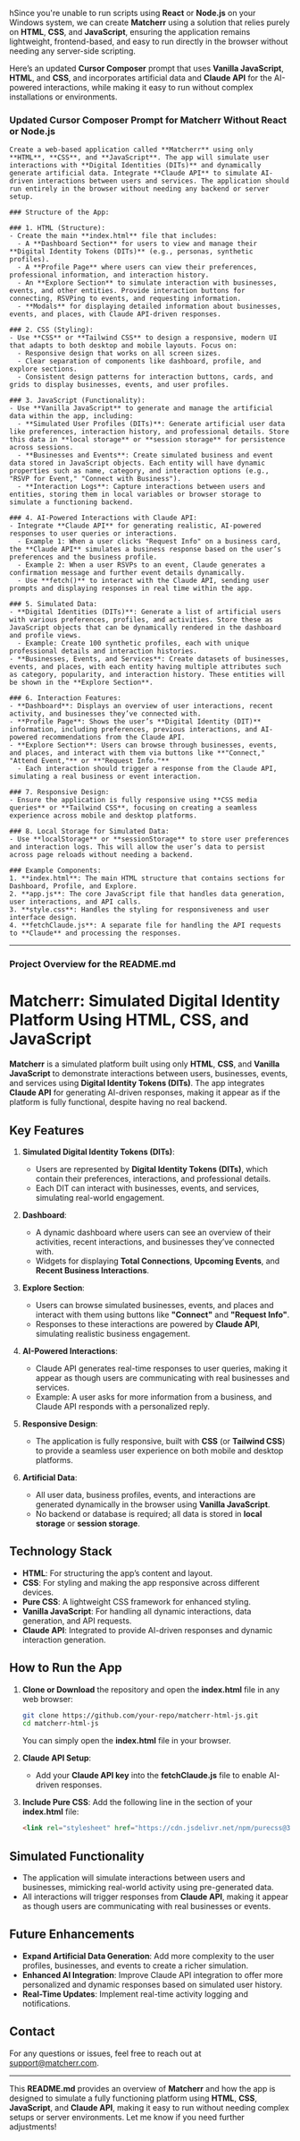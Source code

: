 hSince you're unable to run scripts using **React** or **Node.js** on your Windows system, we can create **Matcherr** using a solution that relies purely on **HTML**, **CSS**, and **JavaScript**, ensuring the application remains lightweight, frontend-based, and easy to run directly in the browser without needing any server-side scripting.

Here’s an updated **Cursor Composer** prompt that uses **Vanilla JavaScript**, **HTML**, and **CSS**, and incorporates artificial data and **Claude API** for the AI-powered interactions, while making it easy to run without complex installations or environments.

### Updated Cursor Composer Prompt for Matcherr Without React or Node.js

```
Create a web-based application called **Matcherr** using only **HTML**, **CSS**, and **JavaScript**. The app will simulate user interactions with **Digital Identities (DITs)** and dynamically generate artificial data. Integrate **Claude API** to simulate AI-driven interactions between users and services. The application should run entirely in the browser without needing any backend or server setup.

### Structure of the App:

### 1. HTML (Structure):
- Create the main **index.html** file that includes:
  - A **Dashboard Section** for users to view and manage their **Digital Identity Tokens (DITs)** (e.g., personas, synthetic profiles).
  - A **Profile Page** where users can view their preferences, professional information, and interaction history.
  - An **Explore Section** to simulate interaction with businesses, events, and other entities. Provide interaction buttons for connecting, RSVPing to events, and requesting information.
  - **Modals** for displaying detailed information about businesses, events, and places, with Claude API-driven responses.

### 2. CSS (Styling):
- Use **CSS** or **Tailwind CSS** to design a responsive, modern UI that adapts to both desktop and mobile layouts. Focus on:
  - Responsive design that works on all screen sizes.
  - Clear separation of components like dashboard, profile, and explore sections.
  - Consistent design patterns for interaction buttons, cards, and grids to display businesses, events, and user profiles.

### 3. JavaScript (Functionality):
- Use **Vanilla JavaScript** to generate and manage the artificial data within the app, including:
  - **Simulated User Profiles (DITs)**: Generate artificial user data like preferences, interaction history, and professional details. Store this data in **local storage** or **session storage** for persistence across sessions.
  - **Businesses and Events**: Create simulated business and event data stored in JavaScript objects. Each entity will have dynamic properties such as name, category, and interaction options (e.g., "RSVP for Event," "Connect with Business").
  - **Interaction Logs**: Capture interactions between users and entities, storing them in local variables or browser storage to simulate a functioning backend.

### 4. AI-Powered Interactions with Claude API:
- Integrate **Claude API** for generating realistic, AI-powered responses to user queries or interactions.
  - Example 1: When a user clicks "Request Info" on a business card, the **Claude API** simulates a business response based on the user’s preferences and the business profile.
  - Example 2: When a user RSVPs to an event, Claude generates a confirmation message and further event details dynamically.
  - Use **fetch()** to interact with the Claude API, sending user prompts and displaying responses in real time within the app.

### 5. Simulated Data:
- **Digital Identities (DITs)**: Generate a list of artificial users with various preferences, profiles, and activities. Store these as JavaScript objects that can be dynamically rendered in the dashboard and profile views.
  - Example: Create 100 synthetic profiles, each with unique professional details and interaction histories.
- **Businesses, Events, and Services**: Create datasets of businesses, events, and places, with each entity having multiple attributes such as category, popularity, and interaction history. These entities will be shown in the **Explore Section**.

### 6. Interaction Features:
- **Dashboard**: Displays an overview of user interactions, recent activity, and businesses they’ve connected with.
- **Profile Page**: Shows the user’s **Digital Identity (DIT)** information, including preferences, previous interactions, and AI-powered recommendations from the Claude API.
- **Explore Section**: Users can browse through businesses, events, and places, and interact with them via buttons like **"Connect," "Attend Event,"** or **"Request Info."**
  - Each interaction should trigger a response from the Claude API, simulating a real business or event interaction.

### 7. Responsive Design:
- Ensure the application is fully responsive using **CSS media queries** or **Tailwind CSS**, focusing on creating a seamless experience across mobile and desktop platforms.

### 8. Local Storage for Simulated Data:
- Use **localStorage** or **sessionStorage** to store user preferences and interaction logs. This will allow the user’s data to persist across page reloads without needing a backend.

### Example Components:
1. **index.html**: The main HTML structure that contains sections for Dashboard, Profile, and Explore.
2. **app.js**: The core JavaScript file that handles data generation, user interactions, and API calls.
3. **style.css**: Handles the styling for responsiveness and user interface design.
4. **fetchClaude.js**: A separate file for handling the API requests to **Claude** and processing the responses.

```

---

### **Project Overview for the README.md**

# **Matcherr: Simulated Digital Identity Platform Using HTML, CSS, and JavaScript**

**Matcherr** is a simulated platform built using only **HTML**, **CSS**, and **Vanilla JavaScript** to demonstrate interactions between users, businesses, events, and services using **Digital Identity Tokens (DITs)**. The app integrates **Claude API** for generating AI-driven responses, making it appear as if the platform is fully functional, despite having no real backend.

## **Key Features**
1. **Simulated Digital Identity Tokens (DITs)**:
   - Users are represented by **Digital Identity Tokens (DITs)**, which contain their preferences, interactions, and professional details.
   - Each DIT can interact with businesses, events, and services, simulating real-world engagement.

2. **Dashboard**:
   - A dynamic dashboard where users can see an overview of their activities, recent interactions, and businesses they’ve connected with.
   - Widgets for displaying **Total Connections**, **Upcoming Events**, and **Recent Business Interactions**.

3. **Explore Section**:
   - Users can browse simulated businesses, events, and places and interact with them using buttons like **"Connect"** and **"Request Info"**.
   - Responses to these interactions are powered by **Claude API**, simulating realistic business engagement.

4. **AI-Powered Interactions**:
   - Claude API generates real-time responses to user queries, making it appear as though users are communicating with real businesses and services.
   - Example: A user asks for more information from a business, and Claude API responds with a personalized reply.

5. **Responsive Design**:
   - The application is fully responsive, built with **CSS** (or **Tailwind CSS**) to provide a seamless user experience on both mobile and desktop platforms.

6. **Artificial Data**:
   - All user data, business profiles, events, and interactions are generated dynamically in the browser using **Vanilla JavaScript**.
   - No backend or database is required; all data is stored in **local storage** or **session storage**.

## **Technology Stack**
- **HTML**: For structuring the app’s content and layout.
- **CSS**: For styling and making the app responsive across different devices.
- **Pure CSS**: A lightweight CSS framework for enhanced styling.
- **Vanilla JavaScript**: For handling all dynamic interactions, data generation, and API requests.
- **Claude API**: Integrated to provide AI-driven responses and dynamic interaction generation.

## **How to Run the App**
1. **Clone or Download** the repository and open the **index.html** file in any web browser:
   ```bash
   git clone https://github.com/your-repo/matcherr-html-js.git
   cd matcherr-html-js
   ```
   You can simply open the **index.html** file in your browser.

2. **Claude API Setup**:
   - Add your **Claude API key** into the **fetchClaude.js** file to enable AI-driven responses.

3. **Include Pure CSS**:
   Add the following line in the <head> section of your **index.html** file:
   ```html
   <link rel="stylesheet" href="https://cdn.jsdelivr.net/npm/purecss@3.0.0/build/pure-min.css" integrity="sha384-X38yfunGUhNzHpBaEBsWLO+A0HDYOQi8ufWDkZ0k9e0eXz/tH3II7uKZ9msv++Ls" crossorigin="anonymous">
   ```

## **Simulated Functionality**
- The application will simulate interactions between users and businesses, mimicking real-world activity using pre-generated data.
- All interactions will trigger responses from **Claude API**, making it appear as though users are communicating with real businesses or events.

## **Future Enhancements**
- **Expand Artificial Data Generation**: Add more complexity to the user profiles, businesses, and events to create a richer simulation.
- **Enhanced AI Integration**: Improve Claude API integration to offer more personalized and dynamic responses based on simulated user history.
- **Real-Time Updates**: Implement real-time activity logging and notifications.

## **Contact**
For any questions or issues, feel free to reach out at [support@matcherr.com](mailto:support@matcherr.com).

---

This **README.md** provides an overview of **Matcherr** and how the app is designed to simulate a fully functioning platform using **HTML**, **CSS**, **JavaScript**, and **Claude API**, making it easy to run without needing complex setups or server environments. Let me know if you need further adjustments!
